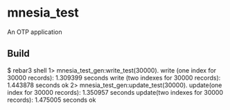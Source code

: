 mnesia_test
=====

An OTP application

Build
-----

$ rebar3 shell
1> mnesia_test_gen:write_test(30000).
write (one index for 30000 records): 1.309399 seconds
write (two indexes for 30000 records): 1.443878 seconds
ok
2> mnesia_test_gen:update_test(30000).
update(one index for 30000 records): 1.350957 seconds
update(two indexes for 30000 records): 1.475005 seconds
ok
